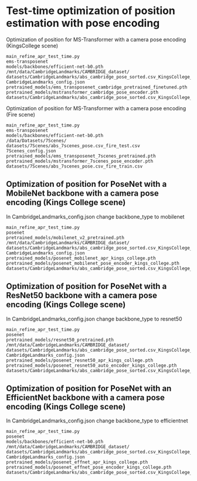 # Test-time optimization of position estimation with pose encoding
Optimization of position for MS-Transformer with a camera pose encoding (KingsCollege scene)
```
main_refine_apr_test_time.py
ems-transposenet
models/backbones/efficient-net-b0.pth
/mnt/data/CambridgeLandmarks/CAMBRIDGE_dataset/
datasets/CambridgeLandmarks/abs_cambridge_pose_sorted.csv_KingsCollege_test.csv
CambridgeLandmarks_config.json
pretrained_models/ems_transposenet_cambridge_pretrained_finetuned.pth
pretrained_models/mstransformer_cambridge_pose_encoder.pth
datasets/CambridgeLandmarks/abs_cambridge_pose_sorted.csv_KingsCollege_train.csv
```

Optimization of position for MS-Transformer with a camera pose encoding (Fire scene)
```
main_refine_apr_test_time.py
ems-transposenet
models/backbones/efficient-net-b0.pth
/data/Datasets/7Scenes/
datasets/7Scenes/abs_7scenes_pose.csv_fire_test.csv
7Scenes_config.json
pretrained_models/ems_transposenet_7scenes_pretrained.pth
pretrained_models/mstransformer_7scenes_pose_encoder.pth
datasets/7Scenes/abs_7scenes_pose.csv_fire_train.csv
```

## Optimization of position for PoseNet with a MobileNet backbone with a camera pose encoding (Kings College scene)
In CambridgeLandmarks_config.json change backbone_type to mobilenet
```
main_refine_apr_test_time.py
posenet
pretrained_models/mobilenet_v2_pretrained.pth
/mnt/data/CambridgeLandmarks/CAMBRIDGE_dataset/
datasets/CambridgeLandmarks/abs_cambridge_pose_sorted.csv_KingsCollege_test.csv
CambridgeLandmarks_config.json
pretrained_models/posenet_mobilenet_apr_kings_college.pth
pretrained_models/posenet_mobilenet_pose_encoder_kings_college.pth
datasets/CambridgeLandmarks/abs_cambridge_pose_sorted.csv_KingsCollege_train.csv
```
## Optimization of position for PoseNet with a ResNet50 backbone with a camera pose encoding (Kings College scene)
In CambridgeLandmarks_config.json change backbone_type to resnet50
```
main_refine_apr_test_time.py
posenet
pretrained_models/resnet50_pretrained.pth
/mnt/data/CambridgeLandmarks/CAMBRIDGE_dataset/
datasets/CambridgeLandmarks/abs_cambridge_pose_sorted.csv_KingsCollege_test.csv
CambridgeLandmarks_config.json
pretrained_models/posenet_resnet50_apr_kings_college.pth
pretrained_models/posenet_resnet50_auto_encoder_kings_college.pth
datasets/CambridgeLandmarks/abs_cambridge_pose_sorted.csv_KingsCollege_train.csv
```

## Optimization of position for PoseNet with an EfficientNet backbone with a camera pose encoding (Kings College scene)
In CambridgeLandmarks_config.json change backbone_type to efficientnet
```
main_refine_apr_test_time.py
posenet
models/backbones/efficient-net-b0.pth
/mnt/data/CambridgeLandmarks/CAMBRIDGE_dataset/
datasets/CambridgeLandmarks/abs_cambridge_pose_sorted.csv_KingsCollege_test.csv
CambridgeLandmarks_config.json
pretrained_models/posenet_effnet_apr_kings_college.pth
pretrained_models/posenet_effnet_pose_encoder_kings_college.pth
datasets/CambridgeLandmarks/abs_cambridge_pose_sorted.csv_KingsCollege_train.csv
```